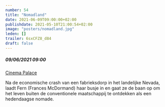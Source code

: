```yaml
---
number: 54
title: "Nomadland"
date: 2021-06-09T09:00:00+02:00
publishdate: 2021-05-10T21:00:54+02:00
image: "posters/nomadland.jpg"
leden: []
trailer: 6sxCFZ8_d84
draft: false
---
```


##### 09/06/2021 09:00

[Cinema Palace](https://cinema-palace.be/nl/film/nomadland)

Na de economische crash van een fabrieksdorp in het landelijke Nevada,
laadt Fern (Frances McDormand) haar busje in en gaat ze de baan op om het
leven buiten de conventionele maatschappij te ontdekken als een
hedendaagse nomade. 
<!--more-->
